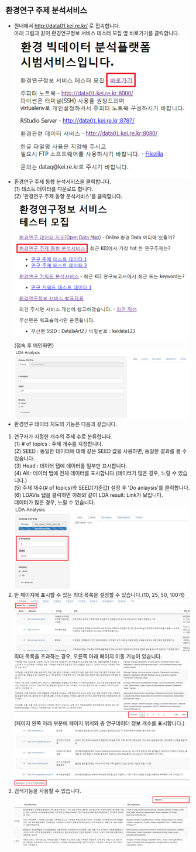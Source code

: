 ## 환경연구 주제 분석서비스
- 원내에서 http://data01.kei.re.kr/ 로 접속합니다.  
아래 그림과 같이 환경연구정보 서비스 테스터 모집 옆 바로가기를 클릭합니다.
![환경연구정보 서비스 바로가기](./imgs/바로가기.png)  
- 환경연구 주제 동향 분석서비스을 클릭합니다.  
  (1) 테스트 데이터를 다운로드 합니다.  
  (2) '환경연구 주제 동향 분석서비스'를 클릭합니다.  
![환경연구주제동향분석 바로가기](./imgs/환경연구주제동향분석_바로가기.png)   
(접속 후 메인화면)  
![환경연구주제동향분석_메인화면](./imgs/환경연구주제동향분석_메인화면.png)   
- 환경연구 데이터 지도의 기능은 다음과 같습니다.  
1) 연구자가 지정한 개수의 주제 수로 분류합니다.    
  (1) # of topics : 주제 개수를 지정합니다.  
  (2) SEED : 동일한 데이터에 대해 같은 SEED 값을 사용하면, 동일한 결과를 볼 수 있습니다.  
  (3) Head : 데이터 탭에 데이터를 일부만 표시합니다.  
  (4) All : 데이터 탭에 전체 데이터를 표시합니다.(데이터가 많은 경우, 느릴 수 있습니다.)  
  (5) 주제 재수(# of topics)와 SEED(기준값) 설정 후 'Do anlaysis'를 클릭합니다.  
  (6) LDAVis 탭을 클릭하면 아래와 같이 LDA result: Link가 보입니다.  
  데이터가 많은 경우, 느릴 수 있습니다.  
![환경연구주제동향분석_LDAVis.png](./imgs/환경연구주제동향분석_LDAVis2.png)   
2) 한 페이지에 표시할 수 있는 최대 목록을 설정할 수 있습니다.(10, 25, 50, 100개)  
![환경연구 데이터 지도 목록표시 개수](./imgs/환경연구데이터지도_표시개수.png)   
최대 목록을 초과하는 경우, 오른쪽 아래 페이지 이동 기능이 있습니다.  
![환경연구 데이터 지도 페이지 이동](./imgs/환경연구데이터지도_페이지이동2.png)   
(페이지 왼쪽 아래 부분에 페이지 위치와 총 연구데이터 정보 개수를 표시합니다.)  
![환경연구 데이터 지도 목록개수](./imgs/환경연구데이터지도_목록개수2.png)   
3) 검색기능을 사용할 수 있습니다.
![환경연구 데이터 지도 검색](./imgs/환경연구데이터지도_검색2.png)   
